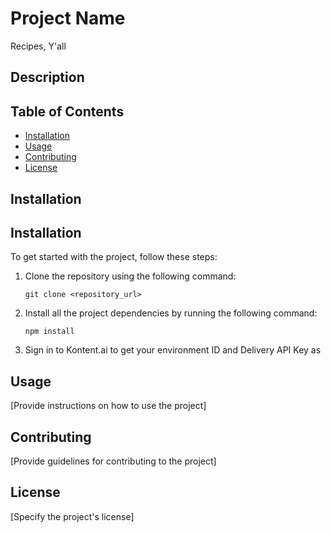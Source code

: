 # Project Name

Recipes, Y'all

## Description

<!--
This project is a collection of recipes. It provides a variety of recipes for different types of dishes, including appetizers, main courses, desserts, and more. The goal of this project is to help users discover and try out new recipes, as well as share their own recipes with the community.
-->

## Table of Contents

- [Installation](#installation)
- [Usage](#usage)
- [Contributing](#contributing)
- [License](#license)

## Installation

## Installation

To get started with the project, follow these steps:

1. Clone the repository using the following command:

   ```
   git clone <repository_url>
   ```

2. Install all the project dependencies by running the following command:

   ```
   npm install
   ```

3. Sign in to Kontent.ai to get your environment ID and Delivery API Key as

## Usage

[Provide instructions on how to use the project]

## Contributing

[Provide guidelines for contributing to the project]

## License

[Specify the project's license]
